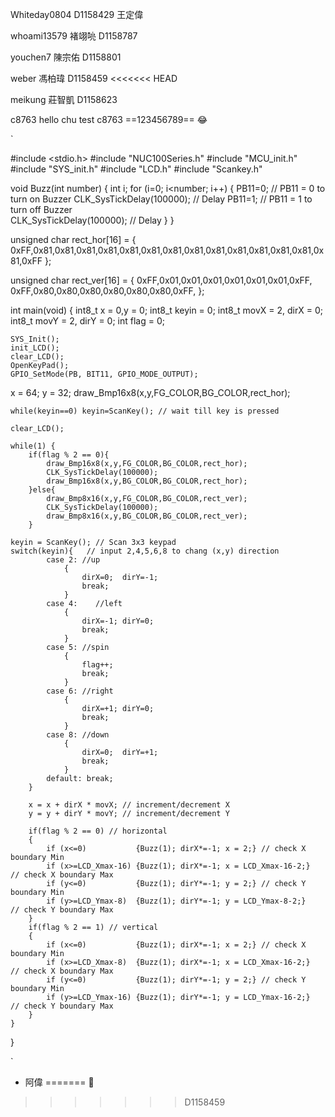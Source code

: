 
Whiteday0804 D1158429 王定偉

whoami13579 褚翊喨 D1158787

youchen7 陳宗佑 D1158801

weber 馮柏瑋 D1158459
<<<<<<< HEAD

meikung 莊智凱 D1158623

c8763
hello chu
test
c8763
==123456789==
:joy:

`

#include <stdio.h>
#include "NUC100Series.h"
#include "MCU_init.h"
#include "SYS_init.h"
#include "LCD.h"
#include "Scankey.h"

void Buzz(int number)
{
    int i;
    for (i=0; i<number; i++) {
        PB11=0; // PB11 = 0 to turn on Buzzer
        CLK_SysTickDelay(100000);     // Delay 
        PB11=1; // PB11 = 1 to turn off Buzzer    
        CLK_SysTickDelay(100000);     // Delay 
    }
}

unsigned char rect_hor[16] = {
    0xFF,0x81,0x81,0x81,0x81,0x81,0x81,0x81,0x81,0x81,0x81,0x81,0x81,0x81,0x81,0xFF
};

unsigned char rect_ver[16] = {
    0xFF,0x01,0x01,0x01,0x01,0x01,0x01,0xFF,
    0xFF,0x80,0x80,0x80,0x80,0x80,0x80,0xFF,
};

int main(void)
{
    int8_t x = 0,y = 0;
    int8_t keyin = 0;
    int8_t movX = 2, dirX = 0;
    int8_t movY = 2, dirY = 0;
    int flag = 0;

    SYS_Init();
    init_LCD();
    clear_LCD();
    OpenKeyPad();
    GPIO_SetMode(PB, BIT11, GPIO_MODE_OUTPUT);
    
  x = 64; y = 32;
    draw_Bmp16x8(x,y,FG_COLOR,BG_COLOR,rect_hor);
    
    while(keyin==0) keyin=ScanKey(); // wait till key is pressed

    clear_LCD();
    
    while(1) {
        if(flag % 2 == 0){
            draw_Bmp16x8(x,y,FG_COLOR,BG_COLOR,rect_hor);
            CLK_SysTickDelay(100000);
            draw_Bmp16x8(x,y,BG_COLOR,BG_COLOR,rect_hor);
        }else{
            draw_Bmp8x16(x,y,FG_COLOR,BG_COLOR,rect_ver);
            CLK_SysTickDelay(100000);
            draw_Bmp8x16(x,y,BG_COLOR,BG_COLOR,rect_ver);
        }
        
    keyin = ScanKey(); // Scan 3x3 keypad
    switch(keyin){   // input 2,4,5,6,8 to chang (x,y) direction
            case 2: //up
                {
                    dirX=0;  dirY=-1; 
                    break;
                }
            case 4:    //left
                {
                    dirX=-1; dirY=0;  
                    break; 
                }
            case 5: //spin
                {
                    flag++;
                    break; 
                }
            case 6: //right
                {
                    dirX=+1; dirY=0;  
                    break; 
                }
            case 8: //down
                {
                    dirX=0;  dirY=+1; 
                    break; 
                }
            default: break;
        }
        
        x = x + dirX * movX; // increment/decrement X
        y = y + dirY * movY; // increment/decrement Y
        
        if(flag % 2 == 0) // horizontal
        {
            if (x<=0)           {Buzz(1); dirX*=-1; x = 2;} // check X boundary Min
            if (x>=LCD_Xmax-16) {Buzz(1); dirX*=-1; x = LCD_Xmax-16-2;}           // check X boundary Max
            if (y<=0)           {Buzz(1); dirY*=-1; y = 2;} // check Y boundary Min
            if (y>=LCD_Ymax-8)  {Buzz(1); dirY*=-1; y = LCD_Ymax-8-2;}               // check Y boundary Max
        }
        if(flag % 2 == 1) // vertical
        {
            if (x<=0)           {Buzz(1); dirX*=-1; x = 2;} // check X boundary Min
            if (x>=LCD_Xmax-8)  {Buzz(1); dirX*=-1; x = LCD_Xmax-16-2;}           // check X boundary Max
            if (y<=0)           {Buzz(1); dirY*=-1; y = 2;} // check Y boundary Min
            if (y>=LCD_Ymax-16) {Buzz(1); dirY*=-1; y = LCD_Ymax-16-2;}               // check Y boundary Max
        }
    }
}

`

- 阿偉
=======
🤗
>>>>>>> D1158459
